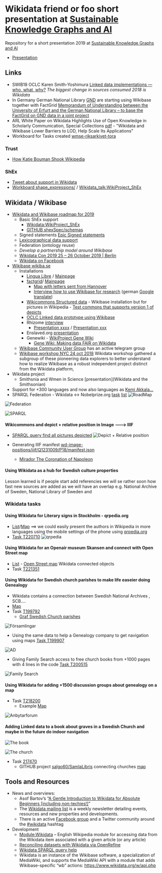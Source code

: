 # Wikidata friend or foo short presentation at [Sustainable Knowledge Graphs and AI](https://www.eventbrite.com/e/sustainable-knowledge-graphs-and-ai-tickets-56101091876)

Repository for a short presentation 2019 at [Sustainable Knowledge Graphs and AI](https://www.eventbrite.com/e/sustainable-knowlege-graphs-and-ai-tickets-56101091876)
* [Presentation](https://docs.google.com/presentation/d/1J1eZ40fW59zEQsRxFnoVjuzXkjfPYM6BegsLdgANtd0/edit?usp=sharing)


## Links 
* SWIB18 OCLC Karen Smith-Yoshimura [Linked data implementations — who, what, why?](https://youtu.be/K0l4fv5uUvg?t=938) *The biggest change in sources consumed 2018 is Wikidata*
* In Germany German National Library [GND](https://en.wikipedia.org/wiki/Integrated_Authority_File) are starting using Wikibase together with FactGrid [Memorandum of Understanding between the University of Erfurt and the German National Library – to base the FactGrid on GND data in a joint project](https://blog.factgrid.de/archives/1527)
* ARL White Paper on Wikidata Highlights Use of Open Knowledge in Scholarly Communication, Special Collections [pdf](https://www.arl.org/storage/documents/publications/2019.04.18-ARL-white-paper-on-Wikidata.pdf) - "Wikidata and Wikibase Lower Barriers to LOD, Help Scale Its Applications"
* Workboard for Tasks created [wmse-riksarkivet-tora](https://phabricator.wikimedia.org/tag/wmse-riksarkivet-tora/)
### Trust
* [How Katie Bouman Shook Wikipedia](https://slate.com/technology/2019/04/katie-bouman-wikipedia-page-deletion-black-hole.html)
### ShEx
* [Tweet about support in Wikidata](https://twitter.com/andrawaag/status/1121790963393814529)
* [Workboard shape_expressions/](https://phabricator.wikimedia.org/tag/shape_expressions/) / [Wikidata_talk:WikiProject_ShEx](https://www.wikidata.org/wiki/Wikidata_talk:WikiProject_ShEx)
## Wikidata / Wikibase
* [Wikidata and Wikibase roadmap for 2019 ](https://www.wikidata.org/wiki/Wikidata:Development_plan)
  * Basic ShEx support
    * [Wikidata:WikiProject_ShEx](https://www.wikidata.org/wiki/Wikidata:WikiProject_ShEx)
    * [GITHUB shexSpec/schemas](https://github.com/shexSpec/schemas/tree/master/Wikidata)
  * Signed statements [Epic Signed statements](https://phabricator.wikimedia.org/T138708)
  * [Lexicographical data support](https://www.wikidata.org/wiki/Wikidata:Lexicographical_data)
  * Federation (ontology reuse)
  * *Develop a partnership model around Wikibase*
  * [Wikidata Con 2019 25 – 26 October 2019 | Berlin](https://www.wikidata.org/wiki/Wikidata:WikidataCon_2019)
  * [Wikidata on Facebook](https://www.facebook.com/groups/WikidataCommunity/)
* [Wikibase wikiba.se](http://wikiba.se/)
  * Installations
    * [Lingua Libre](https://blog.wikimedia.de/2018/12/14/many-faces-of-wikibase-lingua-libre-makes-%CB%88laen%CC%A9%C9%A1w%C9%AAd%CA%92%C9%99z-audible/) / [Mainpage](https://lingualibre.fr/wiki/LinguaLibre:Main_Page)
    * [factgrid](https://blog.factgrid.de/)/ [Mainpage](http://database.factgrid.de)
      * [Map with letters sent from Hannover](http://tinyurl.com/yyd6cxe3)
      * [Interview how to use Wikibase for research](https://blog.factgrid.de/archives/1215) (german [Google translate](https://translate.google.com/translate?hl=&sl=de&tl=en&u=https%3A%2F%2Fblog.factgrid.de%2Farchives%2F1215))
    * [Wikicommons Structured data](https://commons.wikimedia.org/wiki/Commons:Structured_data) - Wikibase installation but for pictures in Wikipedia - [Test commons that supports version 1 of depicts](https://test-commons.wikimedia.org/wiki/File:Godward_Idleness_1900-dupe!.jpg)
    * [OCLC Linked data prototype using Wikibase](https://www.oclc.org/research/themes/data-science/linkeddata/linked-data-prototype.html)
    * Rhizome [interview](https://wikimediafoundation.org/2018/09/06/rhizome-wikibase/)
      * [Presentation xxxx](https://readinginternational.org/programme/ri-talk-4-lozana-rossenova-archiving-digital-social-memory/) / [Presentation xxx](https://docs.google.com/presentation/d/1pRKNTTzCOjNa9KVXJghxcWdrSoYAsE7BE2ooj8QfVnA/edit#slide=id.p)
    * Enslaved.org [presentation](https://docs.google.com/presentation/d/11Sp4XVuAM_Y7rXc1EY-BeBVf0UMTlA8JsA-y2Ftiscs/edit#slide=id.p3)
    * Genewiki - [WikiProject Gene Wiki](https://www.wikidata.org/wiki/Wikidata:WikiProject_Gene_Wiki)
      * [Gene Wiki: Making data FAIR on Wikidata](https://figshare.com/articles/Gene_Wiki_Making_data_FAIR_on_Wikidata/8034266/1)
  * [Wikibase Community User Group](https://meta.wikimedia.org/wiki/Wikibase_Community_User_Group) has an active telegram group
  * [Wikibase workshop NYC 24 oct 2018](https://wikimediafoundation.org/2018/10/24/wikibasenyc-conference/) Wikidata workshop gathered a subgroup of these pioneering data explorers to better understand how to realize Wikibase as a robust independent project distinct from the Wikidata platform,
* Wikidata project
  * Smithsnia and Wmen in Science [presentation](Wikidata and the Smithsonian)
* Support for +300 languages and now also languages as [Kemi Akkala...](https://phabricator.wikimedia.org/T217521)
* SPARQL Federation - Wikidata <-> Nobelprize.org [task](https://phabricator.wikimedia.org/T200668) [list](https://www.wikidata.org/wiki/User:Salgo60/ListeriaNobelData3)
![RoadMap](https://upload.wikimedia.org/wikipedia/commons/thumb/8/86/Wikidata_roadmap_2019_-_block_view_-_Dec2018_02.png/1000px-Wikidata_roadmap_2019_-_block_view_-_Dec2018_02.pngg)

![Federation](https://phab.wmfusercontent.org/file/data/ktjo3j674v47lmnudqu3/PHID-FILE-jlll2wjvsuvcsu4ox5ey/image.png)

![SPARQL](https://phab.wmfusercontent.org/file/data/53o2kmvcbksbvrr5we2o/PHID-FILE-fbcpttn7i3b3gpuxljj4/image.png)

#### Wikicommons and depict + relative position in Image ---> IIIF
* [SPARQL query find all pictures depicted](http://w.wiki/372)
![Depict + Relative position](https://pbs.twimg.com/media/DrdeC_PWkAEi4Ye.jpg:large)

* Generating IIIF manifest [wd-image-positions/iiif/Q1231009/P18/manifest.json](https://tools.wmflabs.org/wd-image-positions/iiif/Q1231009/P18/manifest.json)
  * [Mirador The Coronation of Napoleon](https://tools.wmflabs.org/mirador/?manifest=https://tools.wmflabs.org/wd-image-positions/iiif/Q1231009/P18/manifest.json)

#### Using Wikidata as a hub for Swedish culture properties
Lesson learned is if people start add referencies we will se rather soon how fast new sources are added as we will have an overlap e.g. National Archive of Sweden, National Library of Sweden and

### Wikidata tasks
#### Using Wikidata for Literary signs in Stockholm - qrpedia.org
* [List](https://sv.wikipedia.org/wiki/Anv%C3%A4ndare:Salgo60/Listeria/Det_litter%C3%A4ra_Stockholm)/[Map](https://tinyurl.com/y5wgsmgq)
==> we could easily present the authors in Wikipedia in more languages using the mobile settings of the phone using [qrpedia.org](http://qrpedia.org)
* [Task T220710](https://phabricator.wikimedia.org/T220710)
![qrpedia](https://2.bp.blogspot.com/-7NqOqby44w8/XLcjqVn7nZI/AAAAAAAAyzI/79JMAmhr0Zk9zgEA8meqVKnjf-54_DOPACLcBGAs/s1600/Astrid%2BLindgren.png)

#### Using Wikidata for an Openair museum Skansen and connect with Open Street map
* [List](https://sv.wikipedia.org/wiki/Anv%C3%A4ndare:Salgo60/Listeria/Skansen/WD_objekt) - [Open Street map](http://overpass-turbo.eu/s/F3v) Wikidata connected objects
* Task [T221351](https://phabricator.wikimedia.org/T221351)

#### Using Wikidata for Swedish church parishes to make life easeier doing Genealogy
* Wikidata contains a connection between Swedish National Archives , SCB....
* [Map](https://salgo60.github.io/Svenskaforsamlingar/index_light.html)
* Task [T199792](https://phabricator.wikimedia.org/T199792)
  * [Graf Swedish Church parishes](https://angryloki.github.io/wikidata-graph-builder/?property=P279&item=Q615980&lang=en)

![Församlingar](https://phab.wmfusercontent.org/file/data/ictf7qpotka4ba7lqgvx/PHID-FILE-sp52dgz4ahqmqhvwgt2t/SCB2.png)

* Using the same data to help a Genealogy company to get navigation using maps [Task T199907](https://phabricator.wikimedia.org/T199907)

![AD](https://phab.wmfusercontent.org/file/data/heor3ryimowx47fdgffh/PHID-FILE-uaccqydnqnlvel3pdf6y/image.png)

* Giving Family Search access to free church books from +1000 pages with 4 lines in the code [Task T200515](https://phabricator.wikimedia.org/T200515)

![Family Search](https://phab.wmfusercontent.org/file/data/uegodqwcfcmrz66fg3vj/PHID-FILE-3zzakkzkjvdahj2huztq/image.png)

#### Using Wikidata for adding +1500 discussion groups about genealogy on a map

* Task [T218200](https://phabricator.wikimedia.org/T218200)
  * Example [Map](https://tinyurl.com/y5fxahzg)

![Anbytarforum](https://phab.wmfusercontent.org/file/data/nvb6z53wk4pkmqf5oxrd/PHID-FILE-asqaoe3b7f62r4mcpxop/image.png)

#### Adding Linked data to a book about graves in a Swedish Church and maybe in the future do indoor navigation
![The book](https://phab.wmfusercontent.org/file/data/v53nesw7pwjlscwvkjsa/PHID-FILE-jc7dad6luhzh3bl45xqj/image.png)

![The church](https://phab.wmfusercontent.org/file/data/6dtroq36eiiaumohlygx/PHID-FILE-smxaloc55owfxfidl55e/image.png)

* Task [217470](https://phabricator.wikimedia.org/T217470)
  * GITHUB project [salgo60/SamlaLibris](https://github.com/salgo60/SamlaLibris) connecting churches [map](http://w.wiki/38V)
  
## Tools and Resources
* News and overviews:
  * Asof Bartov’s “[A Gentle Introduction to Wikidata for Absolute Beginners [including non-techies!]](https://www.wikidata.org/wiki/Q28742981)”
  * The [Wikidata mailing list](https://lists.wikimedia.org/mailman/listinfo/wikidata) is a weekly newsletter detailing events, resources and new properties and developments.
  * There is an active [Facebook group](https://www.facebook.com/groups/WikidataCommunity/) and a Twitter community around the [#wikidata](https://twitter.com/search?f=tweets&vertical=default&q=%23wikidata) hashtag
* Development
  * [Module:Wikidata](https://en.wikipedia.org/wiki/Module:Wikidata) – English Wikipedia module for accessing data from the Wikidata item associated with a given article (or any article)
  * [Reconciling datasets with Wikidata via OpenRefine](https://www.wikidata.org/wiki/Wikidata:Tools/OpenRefine)
  * [Wikidata SPARQL query help](https://www.wikidata.org/wiki/Wikidata:SPARQL_query_service/Wikidata_Query_Help)
  * Wikidata is an instance of the Wikibase software, a specialization of MediaWiki, and supports the MediaWiki API with a module that adds Wikibase-specific “wb” actions: https://www.wikidata.org/w/api.php

